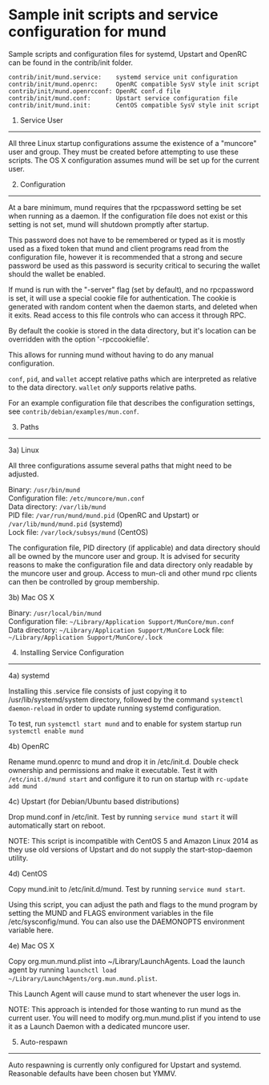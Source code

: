 Sample init scripts and service configuration for mund
==========================================================

Sample scripts and configuration files for systemd, Upstart and OpenRC
can be found in the contrib/init folder.

    contrib/init/mund.service:    systemd service unit configuration
    contrib/init/mund.openrc:     OpenRC compatible SysV style init script
    contrib/init/mund.openrcconf: OpenRC conf.d file
    contrib/init/mund.conf:       Upstart service configuration file
    contrib/init/mund.init:       CentOS compatible SysV style init script

1. Service User
---------------------------------

All three Linux startup configurations assume the existence of a "muncore" user
and group.  They must be created before attempting to use these scripts.
The OS X configuration assumes mund will be set up for the current user.

2. Configuration
---------------------------------

At a bare minimum, mund requires that the rpcpassword setting be set
when running as a daemon.  If the configuration file does not exist or this
setting is not set, mund will shutdown promptly after startup.

This password does not have to be remembered or typed as it is mostly used
as a fixed token that mund and client programs read from the configuration
file, however it is recommended that a strong and secure password be used
as this password is security critical to securing the wallet should the
wallet be enabled.

If mund is run with the "-server" flag (set by default), and no rpcpassword is set,
it will use a special cookie file for authentication. The cookie is generated with random
content when the daemon starts, and deleted when it exits. Read access to this file
controls who can access it through RPC.

By default the cookie is stored in the data directory, but it's location can be overridden
with the option '-rpccookiefile'.

This allows for running mund without having to do any manual configuration.

`conf`, `pid`, and `wallet` accept relative paths which are interpreted as
relative to the data directory. `wallet` *only* supports relative paths.

For an example configuration file that describes the configuration settings,
see `contrib/debian/examples/mun.conf`.

3. Paths
---------------------------------

3a) Linux

All three configurations assume several paths that might need to be adjusted.

Binary:              `/usr/bin/mund`  
Configuration file:  `/etc/muncore/mun.conf`  
Data directory:      `/var/lib/mund`  
PID file:            `/var/run/mund/mund.pid` (OpenRC and Upstart) or `/var/lib/mund/mund.pid` (systemd)  
Lock file:           `/var/lock/subsys/mund` (CentOS)  

The configuration file, PID directory (if applicable) and data directory
should all be owned by the muncore user and group.  It is advised for security
reasons to make the configuration file and data directory only readable by the
muncore user and group.  Access to mun-cli and other mund rpc clients
can then be controlled by group membership.

3b) Mac OS X

Binary:              `/usr/local/bin/mund`  
Configuration file:  `~/Library/Application Support/MunCore/mun.conf`  
Data directory:      `~/Library/Application Support/MunCore`
Lock file:           `~/Library/Application Support/MunCore/.lock`

4. Installing Service Configuration
-----------------------------------

4a) systemd

Installing this .service file consists of just copying it to
/usr/lib/systemd/system directory, followed by the command
`systemctl daemon-reload` in order to update running systemd configuration.

To test, run `systemctl start mund` and to enable for system startup run
`systemctl enable mund`

4b) OpenRC

Rename mund.openrc to mund and drop it in /etc/init.d.  Double
check ownership and permissions and make it executable.  Test it with
`/etc/init.d/mund start` and configure it to run on startup with
`rc-update add mund`

4c) Upstart (for Debian/Ubuntu based distributions)

Drop mund.conf in /etc/init.  Test by running `service mund start`
it will automatically start on reboot.

NOTE: This script is incompatible with CentOS 5 and Amazon Linux 2014 as they
use old versions of Upstart and do not supply the start-stop-daemon utility.

4d) CentOS

Copy mund.init to /etc/init.d/mund. Test by running `service mund start`.

Using this script, you can adjust the path and flags to the mund program by
setting the MUND and FLAGS environment variables in the file
/etc/sysconfig/mund. You can also use the DAEMONOPTS environment variable here.

4e) Mac OS X

Copy org.mun.mund.plist into ~/Library/LaunchAgents. Load the launch agent by
running `launchctl load ~/Library/LaunchAgents/org.mun.mund.plist`.

This Launch Agent will cause mund to start whenever the user logs in.

NOTE: This approach is intended for those wanting to run mund as the current user.
You will need to modify org.mun.mund.plist if you intend to use it as a
Launch Daemon with a dedicated muncore user.

5. Auto-respawn
-----------------------------------

Auto respawning is currently only configured for Upstart and systemd.
Reasonable defaults have been chosen but YMMV.
